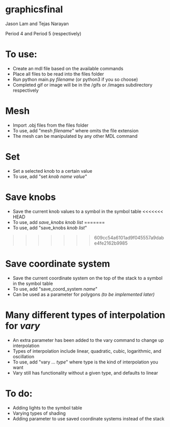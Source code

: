 # graphicsfinal

Jason Lam and Tejas Narayan

Period 4 and Period 5 (respectively)

# To use:

* Create an mdl file based on the available commands
* Place all files to be read into the files folder
* Run python main.py *filename* (or python3 if you so choose)
* Completed gif or image will be in the /gifs or /images subdirectory respectively

# Mesh
* Import .obj files from the files folder
* To use, add "mesh *filename*" where *<filename>* omits the file extension
* The mesh can be manipulated by any other MDL command

# Set
* Set a selected knob to a certain value
* To use, add "set *knob name* *value*"

# Save knobs
* Save the current knob values to a symbol in the symbol table
<<<<<<< HEAD
* To use, add *save_knobs knob list*
=======
* To use, add "save_knobs *knob list*"
>>>>>>> 609cc54a6101ad9f045557a9dabe4fe2162b9985

# Save coordinate system
* Save the current coordinate system on the top of the stack to a symbol in the symbol table
* To use, add "save_coord_system *name*"
* Can be used as a parameter for polygons *(to be implemented later)*

# Many different types of interpolation for *vary*
* An extra parameter has been added to the vary command to change up interpolation
* Types of interpolation include linear, quadratic, cubic, logarithmic, and oscillation
* To use, add "vary ... *type*" where type is the kind of interpolation you want
* Vary still has functionality without a given type, and defaults to linear

# To do:
* Adding lights to the symbol table
* Varying types of shading
* Adding parameter to use saved coordinate systems instead of the stack
